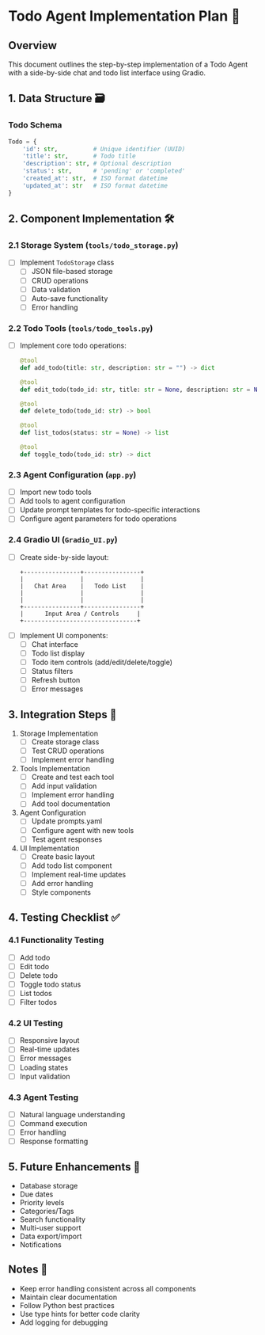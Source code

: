 # Todo Agent Implementation Plan 📝

## Overview
This document outlines the step-by-step implementation of a Todo Agent with a side-by-side chat and todo list interface using Gradio.

## 1. Data Structure 🗃️

### Todo Schema
```python
Todo = {
    'id': str,          # Unique identifier (UUID)
    'title': str,       # Todo title
    'description': str, # Optional description
    'status': str,      # 'pending' or 'completed'
    'created_at': str,  # ISO format datetime
    'updated_at': str   # ISO format datetime
}
```

## 2. Component Implementation 🛠️

### 2.1 Storage System (`tools/todo_storage.py`)
- [ ] Implement `TodoStorage` class
  - [ ] JSON file-based storage
  - [ ] CRUD operations
  - [ ] Data validation
  - [ ] Auto-save functionality
  - [ ] Error handling

### 2.2 Todo Tools (`tools/todo_tools.py`)
- [ ] Implement core todo operations:
  ```python
  @tool
  def add_todo(title: str, description: str = "") -> dict
  
  @tool
  def edit_todo(todo_id: str, title: str = None, description: str = None) -> dict
  
  @tool
  def delete_todo(todo_id: str) -> bool
  
  @tool
  def list_todos(status: str = None) -> list
  
  @tool
  def toggle_todo(todo_id: str) -> dict
  ```

### 2.3 Agent Configuration (`app.py`)
- [ ] Import new todo tools
- [ ] Add tools to agent configuration
- [ ] Update prompt templates for todo-specific interactions
- [ ] Configure agent parameters for todo operations

### 2.4 Gradio UI (`Gradio_UI.py`)
- [ ] Create side-by-side layout:
  ```
  +----------------+----------------+
  |                |                |
  |   Chat Area    |   Todo List    |
  |                |                |
  |                |                |
  +----------------+----------------+
  |      Input Area / Controls     |
  +--------------------------------+
  ```
- [ ] Implement UI components:
  - [ ] Chat interface
  - [ ] Todo list display
  - [ ] Todo item controls (add/edit/delete/toggle)
  - [ ] Status filters
  - [ ] Refresh button
  - [ ] Error messages

## 3. Integration Steps 🔄

1. Storage Implementation
   - [ ] Create storage class
   - [ ] Test CRUD operations
   - [ ] Implement error handling

2. Tools Implementation
   - [ ] Create and test each tool
   - [ ] Add input validation
   - [ ] Implement error handling
   - [ ] Add tool documentation

3. Agent Configuration
   - [ ] Update prompts.yaml
   - [ ] Configure agent with new tools
   - [ ] Test agent responses

4. UI Implementation
   - [ ] Create basic layout
   - [ ] Add todo list component
   - [ ] Implement real-time updates
   - [ ] Add error handling
   - [ ] Style components

## 4. Testing Checklist ✅

### 4.1 Functionality Testing
- [ ] Add todo
- [ ] Edit todo
- [ ] Delete todo
- [ ] Toggle todo status
- [ ] List todos
- [ ] Filter todos

### 4.2 UI Testing
- [ ] Responsive layout
- [ ] Real-time updates
- [ ] Error messages
- [ ] Loading states
- [ ] Input validation

### 4.3 Agent Testing
- [ ] Natural language understanding
- [ ] Command execution
- [ ] Error handling
- [ ] Response formatting

## 5. Future Enhancements 🚀

- Database storage
- Due dates
- Priority levels
- Categories/Tags
- Search functionality
- Multi-user support
- Data export/import
- Notifications

## Notes 📌

- Keep error handling consistent across all components
- Maintain clear documentation
- Follow Python best practices
- Use type hints for better code clarity
- Add logging for debugging 